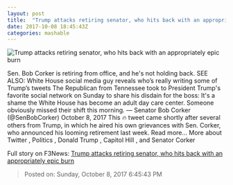 ```yaml
---
layout: post
title:  "Trump attacks retiring senator, who hits back with an appropriately epic burn"
date: 2017-10-08 18:45:43Z
categories: mashable
---
```


![Trump attacks retiring senator, who hits back with an appropriately epic burn](https://i.amz.mshcdn.com/j5S7E9S02CJ0xGY1QgU72Rl8EZw=/1200x630/2017%2F10%2F08%2F6b%2F3a453c1ff0f748b99c4807e6444f0aee.9792d.jpg)

Sen. Bob Corker is retiring from office, and he's not holding back. SEE ALSO: White House social media guy reveals who’s really writing some of Trump’s tweets The Republican from Tennessee took to President Trump's favorite social network on Sunday to share his disdain for the boss: It's a shame the White House has become an adult day care center. Someone obviously missed their shift this morning. — Senator Bob Corker (@SenBobCorker) October 8, 2017 This 🔥 tweet came shortly after several others from Trump, in which he aired his own grievances with Sen. Corker, who announced his looming retirement last week. Read more... More about Twitter , Politics , Donald Trump , Capitol Hill , and Senator Corker


Full story on F3News: [Trump attacks retiring senator, who hits back with an appropriately epic burn](http://www.f3nws.com/n/4XCvQB)

> Posted on: Sunday, October 8, 2017 6:45:43 PM
